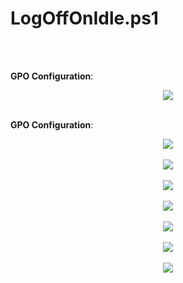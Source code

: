 <h1>LogOffOnIdle.ps1</h1><br />
<br />

<b>GPO Configuration</b>:<br />
<center><img src="https://i.imgur.com/oIhHVER.png"></center><br />

<b>GPO Configuration</b>:<br />
<center><img src="https://i.imgur.com/AEKlZOk.png"></center><br />

<center><img src="https://i.imgur.com/WYXjkqN.png"></center><br />

<center><img src="https://i.imgur.com/FLsmJuQ.png"></center><br />

<center><img src="https://i.imgur.com/wwhWjdQ.png"></center><br />

<center><img src="https://i.imgur.com/N5303F5.png"></center><br />

<center><img src="https://i.imgur.com/xRH2PNp.png"></center><br />

<center><img src="https://i.imgur.com/uZlZYft.png"></center><br />
